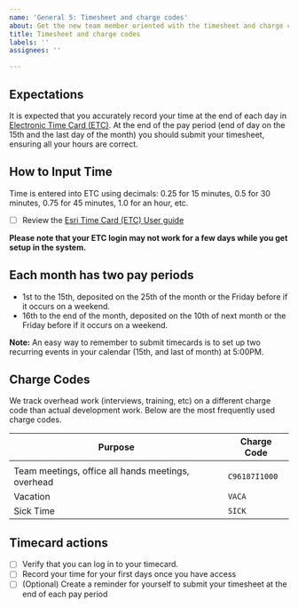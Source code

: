```yaml
---
name: 'General 5: Timesheet and charge codes'
about: Get the new team member oriented with the timesheet and charge codes.
title: Timesheet and charge codes
labels: ''
assignees: ''

---
```


## Expectations
It is expected that you accurately record your time at the end of each day in [Electronic Time Card (ETC)](https://etc.esri.com/). At the end of the pay period (end of day on the 15th and the last day of the month) you should submit your timesheet, ensuring all your hours are correct.

## How to Input Time
Time is entered into ETC using decimals: 0.25 for 15 minutes, 0.5 for 30 minutes, 0.75 for 45 minutes, 1.0 for an hour, etc.

- [ ] Review the  [Esri Time Card (ETC) User guide](https://compass.esri.com/resources/appinfo/content/Documentation/etc%20-%20User%20Guides/ETC%20User%20Guide%2003062018.pptx?web=1)

**Please note that your ETC login may not work for a few days while you get setup in the system.**

## Each month has two pay periods

- 1st to the 15th, deposited on the 25th of the month or the Friday before if it occurs on a weekend.
- 16th to the end of the month, deposited on the 10th of next month or the Friday before if it occurs on a weekend.

**Note:** An easy way to remember to submit timecards is to set up two recurring events in your calendar (15th, and last of month) at 5:00PM.

## Charge Codes

We track overhead work (interviews, training, etc) on a different charge code than actual development work. Below are the most frequently used charge codes. 

|Purpose | Charge Code |
|---------|--------------|
| <!-- Add common WBS charges --> | <!-- WBS number --> |
|Team meetings, office all hands meetings, overhead | `C96187I1000` |
|Vacation|`VACA`|
|Sick Time|`SICK`|
 
## Timecard actions
- [ ] Verify that you can log in to your timecard.
- [ ] Record your time for your first days once you have access
- [ ] (Optional) Create a reminder for yourself to submit your timesheet at the end of each pay period
